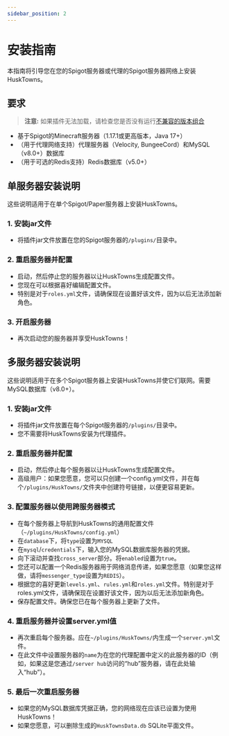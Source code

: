 ```yaml
---
sidebar_position: 2
---
```


# 安装指南

本指南将引导您在您的Spigot服务器或代理的Spigot服务器网络上安装HuskTowns。

## 要求
> **注意:** 如果插件无法加载，请检查您是否没有运行[不兼容的版本组合](Unsupported-Versions.md)

* 基于Spigot的Minecraft服务器（1.17.1或更高版本，Java 17+）
* （用于代理网络支持）代理服务器（Velocity, BungeeCord）和MySQL（v8.0+）数据库
* （用于可选的Redis支持）Redis数据库（v5.0+）

## 单服务器安装说明
这些说明适用于在单个Spigot/Paper服务器上安装HuskTowns。

### 1. 安装jar文件
- 将插件jar文件放置在您的Spigot服务器的`/plugins/`目录中。
### 2. 重启服务器并配置
- 启动，然后停止您的服务器以让HuskTowns生成配置文件。
- 您现在可以根据喜好编辑配置文件。
- 特别是对于`roles.yml`文件，请确保现在设置好该文件，因为以后无法添加新角色。
### 3. 开启服务器
- 再次启动您的服务器并享受HuskTowns！

## 多服务器安装说明
这些说明适用于在多个Spigot服务器上安装HuskTowns并使它们联网。需要MySQL数据库（v8.0+）。

### 1. 安装jar文件
- 将插件jar文件放置在每个Spigot服务器的`/plugins/`目录中。
- 您不需要将HuskTowns安装为代理插件。
### 2. 重启服务器并配置
- 启动，然后停止每个服务器以让HuskTowns生成配置文件。
- 高级用户：如果您愿意，您可以只创建一个config.yml文件，并在每个`/plugins/HuskTowns/`文件夹中创建符号链接，以便更容易更新。
### 3. 配置服务器以使用跨服务器模式
- 在每个服务器上导航到HuskTowns的通用配置文件（`~/plugins/HuskTowns/config.yml`）
- 在`database`下，将`type`设置为`MYSQL`
- 在`mysql`/`credentials`下，输入您的MySQL数据库服务器的凭据。
- 向下滚动并查找`cross_server`部分。将`enabled`设置为`true`。
- 您还可以配置一个Redis服务器用于网络消息传递，如果您愿意（如果您这样做，请将`messenger_type`设置为`REDIS`）。
- 根据您的喜好更新`levels.yml`、`rules.yml`和`roles.yml`文件。特别是对于roles.yml文件，请确保现在设置好该文件，因为以后无法添加新角色。
- 保存配置文件。确保您已在每个服务器上更新了文件。
### 4. 重启服务器并设置server.yml值
- 再次重启每个服务器。应在`~/plugins/HuskTowns/`内生成一个`server.yml`文件。
- 在此文件中设置服务器的`name`为在您的代理配置中定义的此服务器的ID（例如，如果这是您通过`/server hub`访问的“hub”服务器，请在此处输入“hub”）。
### 5. 最后一次重启服务器
- 如果您的MySQL数据库凭据正确，您的网络现在应该已设置为使用HuskTowns！
- 如果您愿意，可以删除生成的`HuskTownsData.db` SQLite平面文件。

